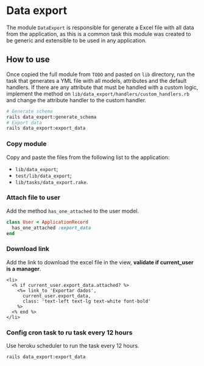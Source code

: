 # Data export

The module `DataExport` is responsible for generate a Excel file with all data from the application, as this is a common task this module was created to be generic and extensible to be used in any application.

## How to use

Once copied the full module from `TODO` and pasted on `lib` directory, run the task that generates a YML file with all models, attributes and the default handlers. If there are any attribute that must be handled with a custom logic, implement the method on `lib/data_export/handlers/custom_handlers.rb` and change the attribute handler to the custom handler.

```bash
# Generate schema
rails data_export:generate_schema
# Export data
rails data_export:export_data
```

### Copy module

Copy and paste the files from the following list to the application:
  - `lib/data_export`;
  - `test/lib/data_export`;
  - `lib/tasks/data_export.rake`.

### Attach file to user

Add the method `has_one_attached` to the user model.

```ruby
class User < ApplicationRecord
  has_one_attached :export_data
end
```

### Download link

Add the link to download the excel file in the view, **validate if current_user is a manager**.

```erb
<li>
  <% if current_user.export_data.attached? %>
    <%= link_to 'Exportar dados',
      current_user.export_data,
      class: 'text-left text-lg text-white font-bold'
    %>
  <% end %>
</li>
```

### Config cron task to ru task every 12 hours

Use heroku scheduler to run the task every 12 hours.

```bash
rails data_export:export_data
```
